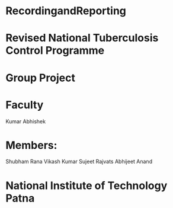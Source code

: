# RecordingandReporting
# Revised National Tuberculosis Control Programme
# Group Project
# Faculty
  Kumar Abhishek
# Members:
  Shubham Rana
  Vikash Kumar
  Sujeet Rajvats
  Abhijeet Anand
# National Institute of Technology Patna
